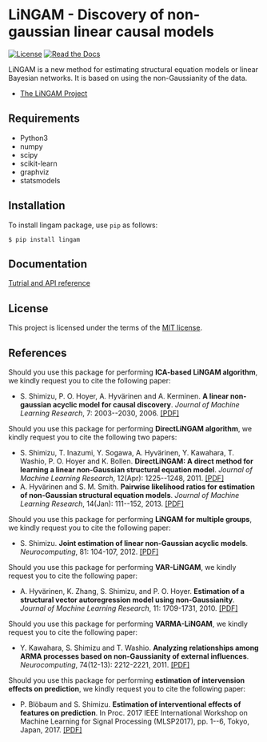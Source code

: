 # LiNGAM - Discovery of non-gaussian linear causal models

[![License](https://img.shields.io/badge/license-MIT-blue.svg)](https://github.com/cdt15/lingam/blob/master/LICENSE)
[![Read the Docs](https://readthedocs.org/projects/lingam/badge/?version=latest)](https://lingam.readthedocs.io/)

LiNGAM is a new method for estimating structural equation models or linear Bayesian networks. It is based on using the non-Gaussianity of the data.

* [The LiNGAM Project](https://sites.google.com/site/sshimizu06/lingam)

## Requirements
* Python3
* numpy
* scipy
* scikit-learn
* graphviz
* statsmodels

## Installation
To install lingam package, use `pip` as follows:

```
$ pip install lingam
```

## Documentation
[Tutrial and API reference](https://lingam.readthedocs.io/)

## License
This project is licensed under the terms of the [MIT license](./LICENSE).

## References
Should you use this package for performing **ICA-based LiNGAM algorithm**, we kindly
request you to cite the following paper:
* S. Shimizu, P. O. Hoyer, A. Hyvärinen and A. Kerminen. **A linear non-gaussian acyclic model for causal discovery**. *Journal of Machine Learning Research*, 7: 2003--2030, 2006. [[PDF]](http://www.jmlr.org/papers/volume7/shimizu06a/shimizu06a.pdf)

Should you use this package for performing **DirectLiNGAM algorithm**, we kindly
request you to cite the following two papers:
* S. Shimizu, T. Inazumi, Y. Sogawa, A. Hyvärinen, Y. Kawahara, T. Washio, P. O. Hoyer and K. Bollen. **DirectLiNGAM: A direct method for learning a linear non-Gaussian structural equation model**. *Journal of Machine Learning Research*, 12(Apr): 1225--1248, 2011. [[PDF]](http://www.jmlr.org/papers/volume12/shimizu11a/shimizu11a.pdf)
* A. Hyvärinen and S. M. Smith. **Pairwise likelihood ratios for estimation of non-Gaussian structural equation models**. *Journal of Machine Learning Research*, 14(Jan): 111--152, 2013. [[PDF]](http://www.jmlr.org/papers/volume14/hyvarinen13a/hyvarinen13a.pdf)

Should you use this package for performing **LiNGAM for multiple
groups**, we kindly request you to cite the following paper:
* S. Shimizu. **Joint estimation of linear non-Gaussian acyclic models**. *Neurocomputing*, 81: 104-107, 2012. [[PDF]](http://dx.doi.org/10.1016/j.neucom.2011.11.005)

Should you use this package for performing **VAR-LiNGAM**, we kindly request you to cite the following paper:
* A. Hyvärinen, K. Zhang, S. Shimizu, and P. O. Hoyer. **Estimation of a structural vector autoregression model using non-Gaussianity**. *Journal of Machine Learning Research*, 11: 1709-1731, 2010. [[PDF]](http://www.jmlr.org/papers/volume11/hyvarinen10a/hyvarinen10a.pdf)

Should you use this package for performing **VARMA-LiNGAM**, we kindly request you to cite the following paper:
* Y. Kawahara, S. Shimizu and T. Washio. **Analyzing relationships among ARMA processes based on non-Gaussianity of external influences**. *Neurocomputing*, 74(12-13): 2212-2221, 2011. [[PDF]](http://dx.doi.org/10.1016/j.neucom.2011.02.008)

Should you use this package for performing **estimation of intervension effects on prediction**, we kindly request you to cite the following paper:
* P. Blöbaum and S. Shimizu. **Estimation of interventional effects of features on prediction**. In Proc. 2017 IEEE International Workshop on Machine Learning for Signal Processing (MLSP2017), pp. 1--6, Tokyo, Japan, 2017. [[PDF]](https://arxiv.org/abs/1709.00776)
